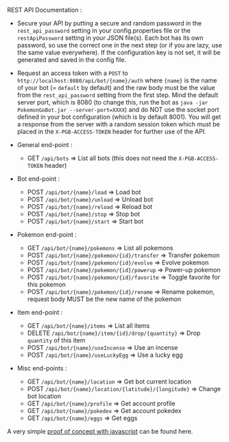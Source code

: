 REST API Documentation :

* Secure your API by putting a secure and random password in the `rest_api_password` setting in your config.properties file or the `restApiPassword` setting in your JSON file(s). Each bot has its own password, so use the correct one in the next step (or if you are lazy, use the same value everywhere). If the configuration key is not set, it will be generated and saved in the config file.

* Request an access token with a `POST` to `http://localhost:8080/api/bot/{name}/auth` where `{name}` is the name of your bot (= `default` by default) and the raw body must be the value from the `rest_api_password` setting from the first step. Mind the default server port, which is 8080 (to change this, run the bot as `java -jar PokemonGoBot.jar --server-port=XXXX`) and do NOT use the socket port defined in your bot configuration (which is by default 8001).
You will get a response from the server with a random session token which must be placed in the `X-PGB-ACCESS-TOKEN` header for further use of the API.

* General end-point :
  - GET `/api/bots` => List all bots (this does not need the `X-PGB-ACCESS-TOKEN` header)

* Bot end-point :
  - POST `/api/bot/{name}/load` => Load bot
  - POST `/api/bot/{name}/unload` => Unload bot
  - POST `/api/bot/{name}/reload` => Reload bot
  - POST `/api/bot/{name}/stop` => Stop bot
  - POST `/api/bot/{name}/start` => Start bot

* Pokemon end-point :
  - GET `/api/bot/{name}/pokemons` => List all pokemons
  - POST `/api/bot/{name}/pokemon/{id}/transfer` => Transfer pokemon
  - POST `/api/bot/{name}/pokemon/{id}/evolve` => Evolve pokemon
  - POST `/api/bot/{name}/pokemon/{id}/powerup` => Power-up pokemon
  - POST `/api/bot/{name}/pokemon/{id}/favorite` => Toggle favorite for this pokemon
  - POST `/api/bot/{name}/pokemon/{id}/rename` => Rename pokemon, request body MUST be the new name of the pokemon

* Item end-point :
  - GET `/api/bot/{name}/items` => List all items
  - DELETE `/api/bot/{name}/item/{id}/drop/{quantity}` => Drop `quantity` of this item
  - POST `/api/bot/{name}/useIncense` => Use an incense
  - POST `/api/bot/{name}/useLuckyEgg` => Use a lucky egg

* Misc end-points :
  - GET `/api/bot/{name}/location` => Get bot current location
  - POST `/api/bot/{name}/location/{latitude}/{longitude}` => Change bot location
  - GET `/api/bot/{name}/profile` => Get account profile
  - GET `/api/bot/{name}/pokedex` => Get account pokedex
  - GET `/api/bot/{name}/eggs` => Get eggs

A very simple [proof of concept with javascript](https://gist.github.com/Sieberkev/0f96f190615cebf15a07ca2a8a2a61ca) can be found here.
